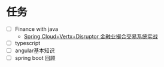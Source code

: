 # 任务
- [ ] Finance with java
    - [Spring Cloud+Vertx+Disruptor 金融业撮合交易系统实战](https://coding.imooc.com/class/437.html)
- [ ] typescript
- [ ] angular基本知识
- [ ] spring boot 回顾
